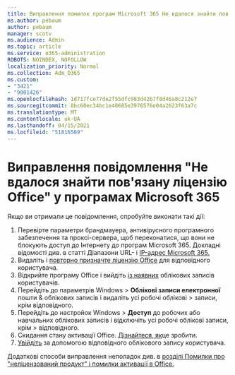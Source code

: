 ```yaml
---
title: Виправлення помилок програм Microsoft 365 Не вдалося знайти пов'язане повідомлення про ліцензію Office
ms.author: pebaum
author: pebaum
manager: scotv
ms.audience: Admin
ms.topic: article
ms.service: o365-administration
ROBOTS: NOINDEX, NOFOLLOW
localization_priority: Normal
ms.collection: Adm_O365
ms.custom:
- "3421"
- "9001426"
ms.openlocfilehash: 1d717fce77de2f55dfc983d42b7f8d46a8c212e7
ms.sourcegitcommit: 8bc60ec34bc1e40685e3976576e04a2623f63a7c
ms.translationtype: MT
ms.contentlocale: uk-UA
ms.lasthandoff: 04/15/2021
ms.locfileid: "51816509"
---
```

# <a name="fixing-the-microsoft-365-apps-couldnt-find-office-licenses-associated-message"></a>Виправлення повідомлення "Не вдалося знайти пов'язану ліцензію Office" у програмах Microsoft 365

Якщо ви отримали це повідомлення, спробуйте виконати такі дії:

1. Перевірте параметри брандмауера, антивірусного програмного забезпечення та проксі-сервера, щоб переконатися, що вони не блокують доступ до Інтернету до програм Microsoft 365. Докладні відомості див. в статті Діапазони URL- і [IP-адрес Microsoft 365.](https://docs.microsoft.com/office365/enterprise/urls-and-ip-address-ranges)
2. Видаліть і [повторно призначте ліцензію Office](https://docs.microsoft.com/microsoft-365/admin/manage/assign-licenses-to-users) для відповідного користувача. 
3. Відкрийте програму Office і вийдіть [із наявних](https://support.office.com/article/5a20dc11-47e9-4b6f-945d-478cb6d92071) облікових записів користувачів.
4. Перейдіть до параметрів Windows > **Облікові записи електронної** пошти & облікових записів і видаліть усі робочі облікові  >  записи, крім відповідного.
5. Перейдіть до настройок Windows > **Доступ** до робочих або навчальних облікових записів і відключіть усі робочі облікові записи, крім  >  відповідного.
6. Скидання стану активації Office. [Дізнайтеся, як](https://docs.microsoft.com/office365/troubleshoot/activation/reset-office-365-proplus-activation-state)це зробити.
7. [Увійдіть](https://support.office.com/article/628ea040-f265-49de-b986-be09c3ebf8a9) за допомогою відповідного облікового запису користувача.

Додаткові способи виправлення неполадок див. в [розділі Помилки про "неліцензований продукт" і помилки активації в Office.](https://support.office.com/Article/0d23d3c0-c19c-4b2f-9845-5344fedc4380)